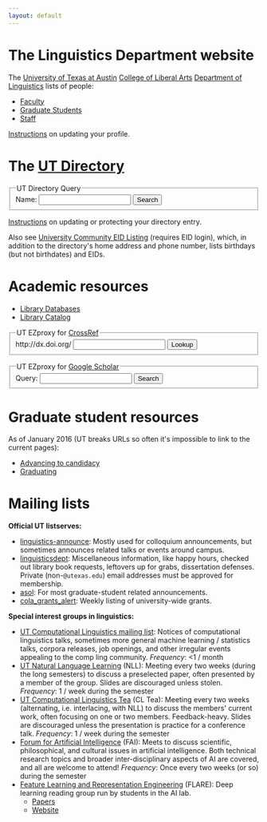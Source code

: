 ```yaml
---
layout: default
---
```

# The Linguistics Department website

The [University of Texas at Austin](https://www.utexas.edu/) [College of Liberal Arts](https://liberalarts.utexas.edu/index.php) [Department of Linguistics](https://liberalarts.utexas.edu/linguistics/) lists of people:

* [Faculty](https://liberalarts.utexas.edu/linguistics/faculty/index.php)
* [Graduate Students](https://liberalarts.utexas.edu/linguistics/graduate/gradstudents/list.php)
* [Staff](https://liberalarts.utexas.edu/linguistics/staff.php)

[Instructions](/personal-information#profile) on updating your profile.


# The [UT Directory](http://www.utexas.edu/directory/)

<form action="https://directory.utexas.edu/index.php" method="get">
  <fieldset>
    <legend>UT Directory Query</legend>
    <div class="flex-fill">
      <label>Name:</label>
      <input name="q" />
      <button>Search</button>
    </div>
  </fieldset>
</form>

[Instructions](/personal-information#privacy) on updating or protecting your directory entry.

Also see [University Community EID Listing](https://utdirect.utexas.edu/webapps/eidlisting/) (requires EID login), which, in addition to the directory's home address and phone number, lists birthdays (but not birthdates) and EIDs.

# Academic resources

* [Library Databases](https://login.ezproxy.lib.utexas.edu/menu)
* [Library Catalog](http://catalog.lib.utexas.edu/)

<form onsubmit="event.preventDefault(); window.location = 'http://dx.doi.org.ezproxy.lib.utexas.edu/' + this.doi.value">
  <fieldset>
    <legend>UT EZproxy for <a href="http://doi.org">CrossRef</a></legend>
    <div class="flex-fill">
      <label>http://dx.doi.org/</label>
      <input name="doi" />
      <button>Lookup</button>
    </div>
  </fieldset>
</form>

<form action="https://scholar-google-com.ezproxy.lib.utexas.edu/scholar" method="get">
  <fieldset>
    <legend>UT EZproxy for <a href="https://scholar-google-com.ezproxy.lib.utexas.edu/">Google Scholar</a></legend>
    <div class="flex-fill">
      <label>Query:</label>
      <input name="q">
      <button>Search</button>
    </div>
  </fieldset>
</form>

# Graduate student resources

As of January 2016 (UT breaks URLs so often it's impossible to link to the current pages):

* [Advancing to candidacy](https://web.archive.org/web/20160120225524/http://www.utexas.edu/ogs/pdn/candidacy.html)
* [Graduating](https://web.archive.org/web/20160111174519/http://www.utexas.edu/ogs/pdn/deadlines/doc_fall.html)


# Mailing lists

**Official UT listserves:**

* [linguistics-announce](https://utlists.utexas.edu/sympa/info/linguistics-announce): Mostly used for colloquium announcements, but sometimes announces related talks or events around campus.
* [linguisticsdept](https://utlists.utexas.edu/sympa/info/linguisticsdept): Miscellaneous information, like happy hours, checked out library book requests, leftovers up for grabs, dissertation defenses. Private (non-`@utexas.edu`) email addresses must be approved for membership.
* [asol](https://utlists.utexas.edu/sympa/info/asol): For most graduate-student related announcements.
* [cola_grants_alert](https://utlists.utexas.edu/sympa/info/cola_grants_alert): Weekly listing of university-wide grants.

**Special interest groups in linguistics:**

* [UT Computational Linguistics mailing list](https://groups.google.com/forum/#!forum/ut-compling):
  Notices of computational linguistics talks, sometimes more general machine learning / statistics talks, corpora releases, job openings, and other irregular events appealing to the comp ling community.
    _Frequency_: &lt;1 / month
* [UT Natural Language Learning](https://groups.google.com/forum/#!forum/ut-nll) (NLL):
  Meeting every two weeks (during the long semesters) to discuss a preselected paper, often presented by a member of the group. Slides are discouraged unless stolen.
    _Frequency_: 1 / week during the semester
* [UT Computational Linguistics Tea](https://groups.google.com/forum/#!forum/utcl-tea) (CL Tea):
  Meeting every two weeks (alternating, i.e. interlacing, with NLL) to discuss the members' current work, often focusing on one or two members. Feedback-heavy. Slides are discouraged unless the presentation is practice for a conference talk.
    _Frequency_: 1 / week during the semester
* [Forum for Artificial Intelligence](http://www.cs.utexas.edu/~ai-lab/fai/) (FAI):
  Meets to discuss scientific, philosophical, and cultural issues in artificial intelligence. Both technical research topics and broader inter-disciplinary aspects of AI are covered, and all are welcome to attend!
    _Frequency_: Once every two weeks (or so) during the semester
* [Feature Learning and Representation Engineering](https://groups.google.com/forum/#!forum/ut-flare) (FLARE):
  Deep learning reading group run by students in the AI lab.
  - [Papers](https://docs.google.com/spreadsheets/d/12WDmcBDhQiRdup18GliV1PaeNkqIFZRT9AOcZmTcvec/edit)
  - [Website](http://www.cs.utexas.edu/~ml/flare/)
